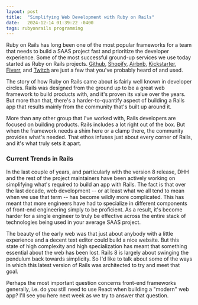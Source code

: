 ```yaml
---
layout: post
title:  "Simplifying Web Development with Ruby on Rails"
date:   2024-12-14 01:39:22 -0400
tags: rubyonrails programming
---
```


Ruby on Rails has long been one of the most popular frameworks for a team that needs to build a SAAS project fast and prioritize the developer experience. Some of the most successful ground-up services we use today started as Ruby on Rails projects. [Github](https://github.com), [Shopify](https://www.shopify.com/), [Airbnb](https://www.airbnb.com/), [Kickstarter](https://www.kickstarter.com/), [Fiverr](https://www.fiverr.com/), and [Twitch](https://www.twitch.tv/) are just a few that you've probably heard of and used.

The story of how Ruby on Rails came about is fairly well known in developer circles. Rails was designed from the ground up to be a great web framework to build products with, and it's proven its value over the years. But more than that, there's a harder-to-quantify aspect of building a Rails app that results mainly from the community that's built up around it. 

More than any other group that I've worked with, Rails developers are focused on building products. Rails includes a lot right out of the box. But when the framework needs a shim here or a clamp there, the community provides what's needed. That ethos infuses just about every corner of Rails, and it's what truly sets it apart.

### Current Trends in Rails

In the last couple of years, and particularly with the version 8 release, DHH and the rest of the project maintainers have been actively working on simplifying what's required to build an app with Rails. The fact is that over the last decade, web development -- or at least what we all tend to mean when we use that term -- has become wildly more complicated. This has meant that more engineers have had to specialize in different components of front-end engineering simply to be proficient. As a result, it's become harder for a single engineer to truly be effective across the entire stack of technologies being used in your average SAAS project.

The beauty of the early web was that just about anybody with a little experience and a decent text editor could build a nice website. But this state of high complexity and high specialization has meant that something essential about the web has been lost. Rails 8 is largely about swinging the pendulum back towards simplicity. So I'd like to talk about some of the ways in which this latest version of Rails was architected to try and meet that goal.

Perhaps the most important question concerns front-end frameworks generally, i.e. do you still need to use React when building a "modern" web app? I'll see you here next week as we try to answer that question.
